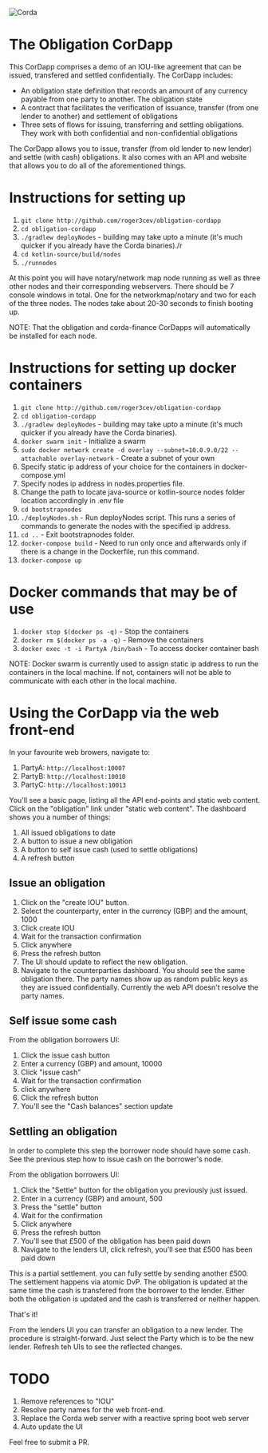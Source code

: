 ![Corda](https://www.corda.net/wp-content/uploads/2016/11/fg005_corda_b.png)

# The Obligation CorDapp

This CorDapp comprises a demo of an IOU-like agreement that can be issued, transfered and settled confidentially. The CorDapp includes:

* An obligation state definition that records an amount of any currency payable from one party to another. The obligation state
* A contract that facilitates the verification of issuance, transfer (from one lender to another) and settlement of obligations
* Three sets of flows for issuing, transferring and settling obligations. They work with both confidential and non-confidential obligations

The CorDapp allows you to issue, transfer (from old lender to new lender) and settle (with cash) obligations. It also 
comes with an API and website that allows you to do all of the aforementioned things.

# Instructions for setting up

1. `git clone http://github.com/roger3cev/obligation-cordapp`
2. `cd obligation-cordapp`
3. `./gradlew deployNodes` - building may take upto a minute (it's much quicker if you already have the Corda binaries)./r  
4. `cd kotlin-source/build/nodes`
5. `./runnodes`

At this point you will have notary/network map node running as well as three other nodes and their corresponding webservers. There should be 7 console windows in total. One for the networkmap/notary and two for each of the three nodes. The nodes take about 20-30 seconds to finish booting up.

NOTE: That the obligation and corda-finance CorDapps will automatically be installed for each node.

# Instructions for setting up docker containers

1. `git clone http://github.com/roger3cev/obligation-cordapp`
2. `cd obligation-cordapp`
3. `./gradlew deployNodes` - building may take upto a minute (it's much quicker if you already have the Corda binaries).
4. `docker swarm init` - Initialize a swarm
5.  `sudo docker network create -d overlay --subnet=10.0.9.0/22 --attachable overlay-network` - Create a subnet of your own
6. Specify static ip address of your choice for the containers in docker-compose.yml
7. Specify nodes ip address in nodes.properties file.
8. Change the path to locate java-source or kotlin-source nodes folder location accordingly in .env file
9. `cd bootstrapnodes`
10. `./deployNodes.sh` - Run deployNodes script. This runs a series of commands to generate the nodes with the specified ip address.
11. `cd ..` - Exit bootstrapnodes folder.
12. `docker-compose build` - Need to run only once and afterwards only if there is a change in the Dockerfile, run this command.
13. `docker-compose up`

# Docker commands that may be of use

1. `docker stop $(docker ps -q)` - Stop the containers
2. `docker rm $(docker ps -a -q)` - Remove the containers
3. `docker exec -t -i PartyA /bin/bash` - To access docker container bash

NOTE: Docker swarm is currently used to assign static ip address to run the containers in the local machine. If not, containers will not be able to communicate with each other in the local machine.

# Using the CorDapp via the web front-end

In your favourite web browers, navigate to:

1. PartyA: `http://localhost:10007`
2. PartyB: `http://localhost:10010`
3. PartyC: `http://localhost:10013`

You'll see a basic page, listing all the API end-points and static web content. Click on the "obligation" link under "static web content". The dashboard shows you a number of things:

1. All issued obligations to date
2. A button to issue a new obligation
3. A button to self issue cash (used to settle obligations)
4. A refresh button

## Issue an obligation

1. Click on the "create IOU" button.
2. Select the counterparty, enter in the currency (GBP) and the amount, 1000
3. Click create IOU
4. Wait for the transaction confirmation
5. Click anywhere
6. Press the refresh button
7. The UI should update to reflect the new obligation.
8. Navigate to the counterparties dashboard. You should see the same obligation there. The party names show up as random public keys as they are issued confidentially. Currently the web API doesn't resolve the party names.

## Self issue some cash

From the obligation borrowers UI:

1. Click the issue cash button
2. Enter a currency (GBP) and amount, 10000
3. Click "issue cash"
4. Wait for the transaction confirmation
5. click anywhere
6. Click the refresh button
7. You'll see the "Cash balances" section update

## Settling an obligation

In order to complete this step the borrower node should have some cash. See the previous step how to issue cash on the borrower's node.

From the obligation borrowers UI:

1. Click the "Settle" button for the obligation you previously just issued.
2. Enter in a currency (GBP) and amount, 500
3. Press the "settle" button
4. Wait for the confirmation
5. Click anywhere
6. Press the refresh button
7. You'll see that £500 of the obligation has been paid down
8. Navigate to the lenders UI, click refresh, you'll see that £500 has been paid down

This is a partial settlement. you can fully settle by sending another £500. The settlement happens via atomic DvP. The obligation is updated at the same time the cash is transfered from the borrower to the lender. Either both the obligation is updated and the cash is transferred or neither happen.

That's it!

From the lenders UI you can transfer an obligation to a new lender. The procedure is straight-forward. Just select the Party which is to be the new lender. Refresh teh UIs to see the reflected changes.


# TODO

1. Remove references to "IOU"
2. Resolve party names for the web front-end.
3. Replace the Corda web server with a reactive spring boot web server
4. Auto update the UI 


Feel free to submit a PR.
